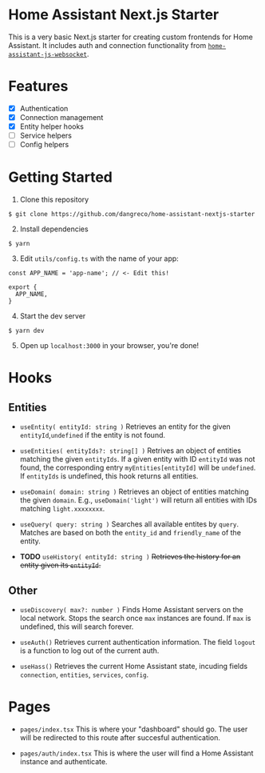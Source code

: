 # Home Assistant Next.js Starter

This is a very basic Next.js starter for creating custom frontends for Home Assistant.
It includes auth and connection functionality from [`home-assistant-js-websocket`](https://github.com/home-assistant/home-assistant-js-websocket).

# Features

- [x] Authentication
- [x] Connection management
- [x] Entity helper hooks
- [ ] Service helpers
- [ ] Config helpers

# Getting Started

1. Clone this repository

```shell
$ git clone https://github.com/dangreco/home-assistant-nextjs-starter 
```

2. Install dependencies
```shell
$ yarn
```

3. Edit `utils/config.ts` with the name of your app:
```tsx
const APP_NAME = 'app-name'; // <- Edit this!

export {
  APP_NAME,
}
```

4. Start the dev server
```shell
$ yarn dev
```

5. Open up `localhost:3000` in your browser, you're done!

# Hooks

## Entities

- `useEntity( entityId: string )` Retrieves an entity for the given `entityId`,`undefined` if the entity is not found.

- `useEntities( entityIds?: string[] )` Retrives an object of entities matching the given `entityIds`. If a given entity with ID `entityId` was not found, the corresponding entry `myEntities[entityId]` will be `undefined`. If `entityIds` is undefined, this hook returns all entities.

- `useDomain( domain: string )` Retrieves an object of entities matching the given `domain`. E.g., `useDomain('light')` will return all entities with IDs matching `light.xxxxxxxx`. 

- `useQuery( query: string )` Searches all available entites by `query`. Matches are based on both the `entity_id` and `friendly_name` of the entity. 

- **TODO** `useHistory( entityId: string )` ~~Retrieves the history for an entity given its `entityId`.~~

## Other

- `useDiscovery( max?: number )` Finds Home Assistant servers on the local network. Stops the search once `max` instances are found. If `max` is undefined, this will search forever.

- `useAuth()` Retrieves current authentication information. The field `logout` is a function to log out of the current auth.

- `useHass()` Retrieves the current Home Assistant state, incuding fields `connection`, `entities`, `services`, `config`. 


# Pages

- `pages/index.tsx` This is where your "dashboard" should go. The user will be redirected to this route after succesful authentication.

- `pages/auth/index.tsx` This is where the user will find a Home Assistant instance and authenticate.